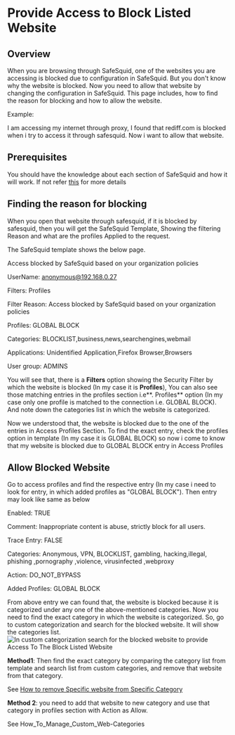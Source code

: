 # Provide Access to Block Listed Website

## Overview

When you are browsing through SafeSquid, one of the websites you are accessing is blocked due to configuration in SafeSquid. But you don't know why the website is blocked. Now you need to allow that website by changing the configuration in SafeSquid. This page includes, how to find the reason for blocking and how to allow the website.

Example:

I am accessing my internet through proxy, I found that rediff.com is blocked when i try to access it through safesquid. Now i want to allow that website.

## Prerequisites

You should have the knowledge about each section of SafeSquid and how it will work. If not refer [this](https://help.safesquid.com/portal/en/kb/articles/configuration) for more details

## Finding the reason for blocking

When you open that website through safesquid, if it is blocked by safesquid, then you will get the SafeSquid Template, Showing the filtering Reason and what are the profiles Applied to the request.

The SafeSquid template shows the below page.

Access blocked by SafeSquid based on your organization policies

UserName: anonymous@192.168.0.27

Filters: Profiles

Filter Reason: Access blocked by SafeSquid based on your organization policies

Profiles: GLOBAL BLOCK

Categories: BLOCKLIST,business,news,searchengines,webmail

Applications: Unidentified Application,Firefox Browser,Browsers

User group: ADMINS

You will see that, there is a **Filters** option showing the Security Filter by which the website is blocked (In my case it is **Profiles**), You can also see those matching entries in the profiles section i.e**. Profiles** option (In my case only one profile is matched to the connection i.e. GLOBAL BLOCK). And note down the categories list in which the website is categorized.

Now we understood that, the website is blocked due to the one of the entries in Access Profiles Section. To find the exact entry, check the profiles option in template (In my case it is GLOBAL BLOCK) so now i come to know that my website is blocked due to GLOBAL BLOCK entry in Access Profiles

## Allow Blocked Website 

Go to access profiles and find the respective entry (In my case i need to look for entry, in which added profiles as "GLOBAL BLOCK"). Then entry may look like same as below

Enabled: TRUE

Comment: Inappropriate content is abuse, strictly block for all users.

Trace Entry: FALSE

Categories: Anonymous, VPN, BLOCKLIST, gambling, hacking,illegal, phishing ,pornography ,violence, virusinfected ,webproxy

Action: DO_NOT_BYPASS

Added Profiles: GLOBAL BLOCK

From above entry we can found that, the website is blocked because it is categorized under any one of the above-mentioned categories. Now you need to find the exact category in which the website is categorized.
So, go to custom categorization and search for the blocked website. It will show the categories list.
![In custom categorization search for the blocked website to provide Access To The Block Listed Website](/img/How_To/Provide_Access_To_The_Block_Listed_Website/image1.webp)

**Method1**: Then find the exact category by comparing the category list from template and search list from custom categories, and remove that website from that category.

See [How to remove Specific website from Specific Category](https://help.safesquid.com/portal/en/kb/articles/how-to-remove-one-website-from-specific-category)

**Method 2**: you need to add that website to new category and use that category in profiles section with Action as Allow.

See How_To_Manage_Custom_Web-Categories
